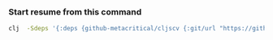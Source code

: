 ### Start resume from this command 
```sh
clj  -Sdeps '{:deps {github-metacritical/cljscv {:git/url "https://github.com/metacritical/cljscv" :sha "0de2878daa1b5d6b708a481205f2397b68150c9d"}}}' -m cljs.main -i @resume.cljs -r
```

